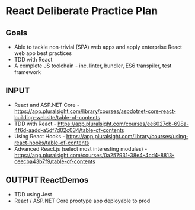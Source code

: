 # React Deliberate Practice Plan

## Goals
- Able to tackle non-trivial (SPA) web apps and apply enterprise React web app best practices
- TDD with React
- A complete JS toolchain - inc. linter, bundler, ES6 transpiler, test framework

## INPUT
- React and ASP.NET Core - https://app.pluralsight.com/library/courses/aspdotnet-core-react-building-website/table-of-contents
- TDD with React - https://app.pluralsight.com/courses/ee6027cb-698a-4f6d-aadd-a5df7d02c034/table-of-contents
- Using React Hooks - https://app.pluralsight.com/library/courses/using-react-hooks/table-of-contents
- Advanced React.js (select most interesting modules) - https://app.pluralsight.com/courses/0a257931-38e4-4cd4-8813-ceecba43b7f9/table-of-contents

## OUTPUT ReactDemos
- TDD using Jest
- React / ASP.NET Core prootype app deployable to prod
